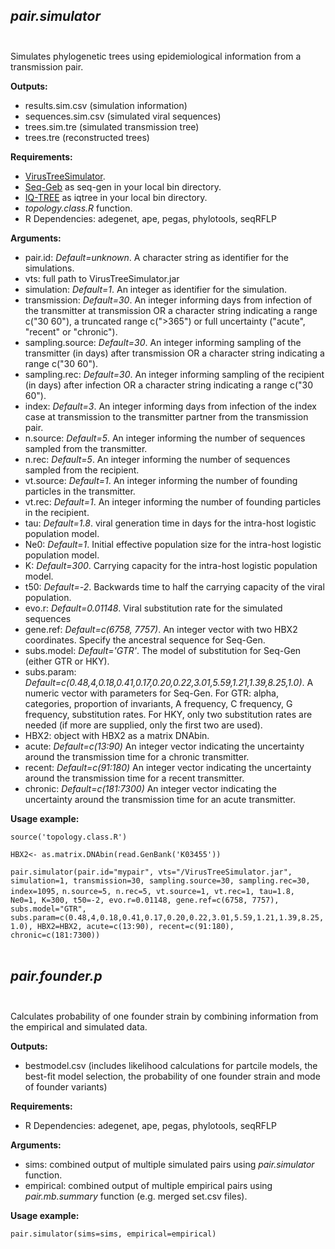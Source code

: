 ## *pair.simulator* <br/><br/>

Simulates phylogenetic trees using epidemiological information from a transmission pair.

**Outputs:**

- results.sim.csv (simulation information)
- sequences.sim.csv (simulated viral sequences)
- trees.sim.tre (simulated transmission tree)
- trees.tre (reconstructed trees)

**Requirements:**

- [VirusTreeSimulator](https://github.com/PangeaHIV/VirusTreeSimulator).
- [Seq-Geb](https://github.com/rambaut/Seq-Gen/releases/tag/1.3.4) as seq-gen in your local bin directory. 
- [IQ-TREE](http://www.iqtree.org/) as iqtree in your local bin directory. 
- *topology.class.R* function.
- R Dependencies: adegenet, ape, pegas, phylotools, seqRFLP

**Arguments:**

- pair.id: *Default=unknown*. A character string as identifier for the simulations.
- vts: full path to VirusTreeSimulator.jar
- simulation: *Default=1*. An integer  as identifier for the simulation.
- transmission: *Default=30*. An integer informing days from infection of the transmitter at transmission OR a character string indicating a range c("30 60"), a truncated range c(">365") or full uncertainty ("acute", "recent" or "chronic").
- sampling.source: *Default=30*. An integer informing sampling of the transmitter (in days) after transmission OR a character string indicating a range c("30 60").
- sampling.rec: *Default=30*. An integer  informing sampling of the recipient (in days) after infection OR a character string indicating a range c("30 60").
- index: *Default=3*. An integer  informing days from infection of the index case at transmission to the transmitter partner from the transmission pair.
- n.source: *Default=5*. An integer informing the number of sequences sampled from the transmitter.
- n.rec: *Default=5*. An integer informing the number of sequences sampled from the recipient.
- vt.source: *Default=1*. An integer informing the number of founding particles in the transmitter.
- vt.rec: *Default=1*. An integer informing the number of founding particles in the recipient.
- tau: *Default=1.8*. viral generation time in days for the intra-host logistic population model.
- Ne0: *Default=1*. Initial effective population size for the intra-host logistic population model.
- K: *Default=300*. Carrying capacity for the intra-host logistic population model.
- t50: *Default=-2*. Backwards time to half the carrying capacity of the viral population.
- evo.r: *Default=0.01148*. Viral substitution rate for the simulated sequences
- gene.ref: *Default=c(6758, 7757)*. An integer vector with two HBX2 coordinates. Specify the ancestral sequence for Seq-Gen. 
- subs.model: *Default='GTR'*. The model of substitution for Seq-Gen (either GTR or HKY).
- subs.param: *Default=c(0.48,4,0.18,0.41,0.17,0.20,0.22,3.01,5.59,1.21,1.39,8.25,1.0)*. A numeric vector with parameters for Seq-Gen. For GTR: alpha, categories, proportion of invariants, A frequency, C frequency, G frequency, substitution rates. For HKY, only two substitution rates are needed (if more are supplied, only the first two are used).
- HBX2: object with HBX2 as a matrix DNAbin. 
- acute: *Default=c(13:90)* An integer vector indicating the uncertainty around the transmission time for a chronic transmitter.
- recent: *Default=c(91:180)* An integer vector indicating the uncertainty around the transmission time for a recent transmitter.
- chronic: *Default=c(181:7300)* An integer vector indicating the uncertainty around the transmission time for an acute transmitter.

**Usage example:**

`source('topology.class.R')` 

`HBX2<- as.matrix.DNAbin(read.GenBank('K03455'))`

`pair.simulator(pair.id="mypair", vts="/VirusTreeSimulator.jar", simulation=1, transmission=30, sampling.source=30, sampling.rec=30, index=1095,` `n.source=5, n.rec=5, vt.source=1, vt.rec=1, tau=1.8, Ne0=1, K=300, t50=-2, evo.r=0.01148, gene.ref=c(6758, 7757), subs.model="GTR",` `subs.param=c(0.48,4,0.18,0.41,0.17,0.20,0.22,3.01,5.59,1.21,1.39,8.25,1.0), HBX2=HBX2, acute=c(13:90), recent=c(91:180), chronic=c(181:7300))`<br/><br/>


## *pair.founder.p* <br/><br/>

Calculates probability of one founder strain by combining information from the empirical and simulated data.

**Outputs:**

- bestmodel.csv (includes likelihood calculations for partcile models, the best-fit model selection, the probability of one founder strain and mode of founder variants)

**Requirements:**

- R Dependencies: adegenet, ape, pegas, phylotools, seqRFLP

**Arguments:**

- sims: combined output of multiple simulated pairs using *pair.simulator* function.
- empirical: combined output of multiple empirical pairs using *pair.mb.summary* function (e.g. merged set.csv files).


**Usage example:**

`pair.simulator(sims=sims, empirical=empirical)`

